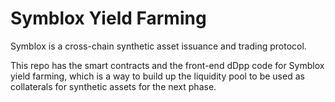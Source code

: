 # Symblox Yield Farming

Symblox is a cross-chain synthetic asset issuance and trading protocol.

This repo has the smart contracts and the front-end dDpp code for Symblox yield farming, which is a way to build up the liquidity pool to be used as collaterals for synthetic assets for the next phase.
